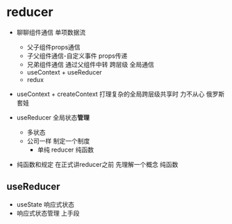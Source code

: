 # reducer

- 聊聊组件通信
    单项数据流 
    - 父子组件props通信 
    - 子父组件通信-自定义事件 props传递
    - 兄弟组件通信 通过父组件中转 
    跨层级 全局通信
    - useContext + useReducer 
    - redux

- useContext + createContext 打理复杂的全局跨层级共享时 力不从心 俄罗斯套娃
- useReducer 全局状态**管理**
    - 多状态 
    - 公司一样  制定一个制度 
        - 单纯  reducer 纯函数 
- 纯函数和规定
    在正式讲reducer之前 先理解一个概念 纯函数 

## useReducer
- useState 响应式状态
- 响应式状态管理
    上手段